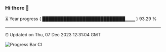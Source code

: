### Hi there 👋

⏳ Year progress { ███████████████████████████▁▁▁ } 93.29 %

---

⏰ Updated on Thu, 07 Dec 2023 12:31:04 GMT

![Progress Bar CI](https://github.com/liununu/liununu/workflows/Progress%20Bar%20CI/badge.svg)
